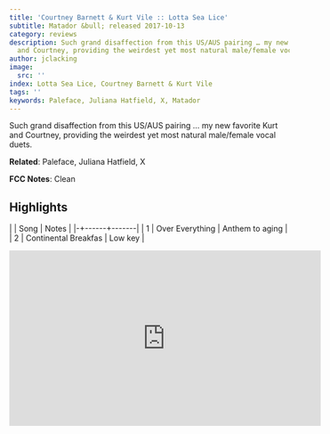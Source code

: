 ```yaml
---
title: 'Courtney Barnett & Kurt Vile :: Lotta Sea Lice'
subtitle: Matador &bull; released 2017-10-13
category: reviews
description: Such grand disaffection from this US/AUS pairing … my new favorite Kurt
  and Courtney, providing the weirdest yet most natural male/female vocal duets.
author: jclacking
image:
  src: ''
index: Lotta Sea Lice, Courtney Barnett & Kurt Vile
tags: ''
keywords: Paleface, Juliana Hatfield, X, Matador
---
```

Such grand disaffection from this US/AUS pairing … my new favorite Kurt and Courtney, providing the weirdest yet most natural male/female vocal duets.<!--more-->

**Related**: Paleface, Juliana Hatfield, X

**FCC Notes**: Clean

## Highlights

| | Song | Notes |
|-+------+-------|
| 1 | Over Everything | Anthem to aging |
| 2 | Continental Breakfas | Low key |

<div class="tlo-detail-video"><iframe width="560" height="315" src="https://www.youtube.com/embed/wmAYzy_HAaY" frameborder="0" allow="autoplay; encrypted-media" allowfullscreen></iframe></div>

